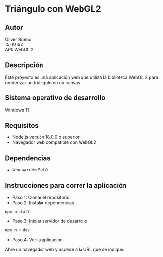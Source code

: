 # Triángulo con WebGL2

## Autor

Oliver Bueno  
15-10192  
API: WebGL 2

## Descripción

Este proyecto es una aplicación web que utiliza la biblioteca WebGL 2 para renderizar un triángulo en un canvas.

## Sistema operativo de desarrollo

Windows 11

## Requisitos

- Node.js versión 18.0.0 o superior
- Navegador web compatible con WebGL2

## Dependencias

- Vite versión 5.4.8

## Instrucciones para correr la aplicación

- Paso 1: Clonar el repositorio
- Paso 2: Instalar dependencias
  
```sh
npm install
```

- Paso 3: Iniciar servidor de desarrollo

```sh
npm run dev
```

- Paso 4: Ver la aplicación

Abre un navegador web y accede a la URL que se indique.
